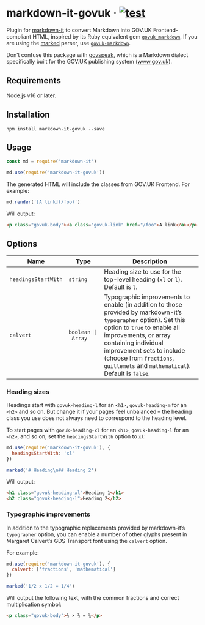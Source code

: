 # markdown-it-govuk · [![test](https://github.com/x-govuk/markdown-it-govuk/actions/workflows/test.yml/badge.svg)](https://github.com/x-govuk/markdown-it-govuk/actions/workflows/test.yml)

Plugin for [markdown-it](https://github.com/markdown-it/markdown-it) to convert Markdown into GOV.UK Frontend-compliant HTML, inspired by its Ruby equivalent gem [`govuk_markdown`](https://github.com/DFE-Digital/govuk_markdown). If you are using the [marked](https://marked.js.org/) parser, use [`govuk-markdown`](https://github.com/x-govuk/govuk-markdown).

Don’t confuse this package with [govspeak](https://github.com/alphagov/govspeak), which is a Markdown dialect specifically built for the GOV.UK publishing system (www.gov.uk).

## Requirements

Node.js v16 or later.

## Installation

`npm install markdown-it-govuk --save`

## Usage

```js
const md = require('markdown-it')

md.use(require('markdown-it-govuk'))
```

The generated HTML will include the classes from GOV.UK Frontend. For example:

```js
md.render('[A link](/foo)')
```

Will output:

```html
<p class="govuk-body"><a class="govuk-link" href="/foo">A link</a></p>
```

## Options

| Name | Type | Description |
| - | - | - |
| `headingsStartWith` | `string` | Heading size to use for the top-level heading (`xl` or `l`). Default is `l`. |
| `calvert` | `boolean \| Array` | Typographic improvements to enable (in addition to those provided by markdown-it’s `typographer` option). Set this option to `true` to enable all improvements, or array containing individual improvement sets to include (choose from `fractions`, `guillemets` and `mathematical`). Default is `false`. |

### Heading sizes

Headings start with `govuk-heading-l` for an `<h1>`, `govuk-heading-m` for an `<h2>` and so on. But change it if your pages feel unbalanced – the heading class you use does not always need to correspond to the heading level.

To start pages with `govuk-heading-xl` for an `<h1>`, `govuk-heading-l` for an `<h2>`, and so on, set the `headingsStartWith` option to `xl`:

```js
md.use(require('markdown-it-govuk'), {
  headingsStartWith: 'xl'
})

marked('# Heading\n## Heading 2')
```

Will output:

```html
<h1 class="govuk-heading-xl">Heading 1</h1>
<h2 class="govuk-heading-l">Heading 2</h2>
```

### Typographic improvements

In addition to the typographic replacements provided by markdown-it’s `typographer` option, you can enable a number of other glyphs present in Margaret Calvert’s GDS Transport font using the `calvert` option.

For example:

```js
md.use(require('markdown-it-govuk'), {
  calvert: ['fractions', 'mathematical']
})

marked('1/2 x 1/2 = 1/4')
```

Will output the following text, with the common fractions and correct multiplication symbol:

```html
<p class="govuk-body">½ × ½ = ¼</p>
```
